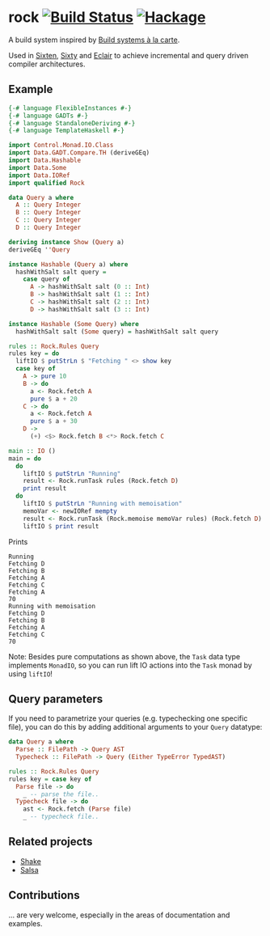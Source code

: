 # rock [![Build Status](https://travis-ci.com/ollef/rock.svg?branch=master)](https://travis-ci.com/ollef/rock) [![Hackage](https://img.shields.io/hackage/v/rock.svg)](https://hackage.haskell.org/package/rock)

A build system inspired by [Build systems à la carte](https://www.microsoft.com/en-us/research/publication/build-systems-la-carte/).

Used in [Sixten](https://github.com/ollef/sixten),
[Sixty](https://github.com/ollef/sixty) and
[Eclair](https://github.com/luc-tielen/eclair-lang) to achieve incremental and
query driven compiler architectures.

## Example

```haskell
{-# language FlexibleInstances #-}
{-# language GADTs #-}
{-# language StandaloneDeriving #-}
{-# language TemplateHaskell #-}

import Control.Monad.IO.Class
import Data.GADT.Compare.TH (deriveGEq)
import Data.Hashable
import Data.Some
import Data.IORef
import qualified Rock

data Query a where
  A :: Query Integer
  B :: Query Integer
  C :: Query Integer
  D :: Query Integer

deriving instance Show (Query a)
deriveGEq ''Query

instance Hashable (Query a) where
  hashWithSalt salt query =
    case query of
      A -> hashWithSalt salt (0 :: Int)
      B -> hashWithSalt salt (1 :: Int)
      C -> hashWithSalt salt (2 :: Int)
      D -> hashWithSalt salt (3 :: Int)

instance Hashable (Some Query) where
  hashWithSalt salt (Some query) = hashWithSalt salt query

rules :: Rock.Rules Query
rules key = do
  liftIO $ putStrLn $ "Fetching " <> show key
  case key of
    A -> pure 10
    B -> do
      a <- Rock.fetch A
      pure $ a + 20
    C -> do
      a <- Rock.fetch A
      pure $ a + 30
    D ->
      (+) <$> Rock.fetch B <*> Rock.fetch C

main :: IO ()
main = do
  do
    liftIO $ putStrLn "Running"
    result <- Rock.runTask rules (Rock.fetch D)
    print result
  do
    liftIO $ putStrLn "Running with memoisation"
    memoVar <- newIORef mempty
    result <- Rock.runTask (Rock.memoise memoVar rules) (Rock.fetch D)
    liftIO $ print result
```

Prints

```
Running
Fetching D
Fetching B
Fetching A
Fetching C
Fetching A
70
Running with memoisation
Fetching D
Fetching B
Fetching A
Fetching C
70
```

Note: Besides pure computations as shown above, the `Task` data type implements
`MonadIO`, so you can run lift IO actions into the `Task` monad by using
`liftIO`!

## Query parameters

If you need to parametrize your queries (e.g. typechecking one specific file),
you can do this by adding additional arguments to your `Query` datatype:

```haskell
data Query a where
  Parse :: FilePath -> Query AST
  Typecheck :: FilePath -> Query (Either TypeError TypedAST)

rules :: Rock.Rules Query
rules key = case key of
  Parse file -> do
    _ -- parse the file..
  Typecheck file -> do
    ast <- Rock.fetch (Parse file)
    _ -- typecheck file..
```

## Related projects

* [Shake](http://hackage.haskell.org/package/shake)
* [Salsa](https://crates.io/crates/salsa)

## Contributions

... are very welcome, especially in the areas of documentation and examples.
